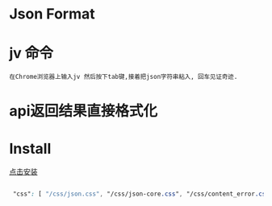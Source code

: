 # Json Format

# jv 命令
	在Chrome浏览器上输入jv 然后按下tab键,接着把json字符串粘入, 回车见证奇迹.

# api返回结果直接格式化


# Install
<a target="_blank" href="https://chrome.google.com/webstore/detail/json-format/cacimhdphkcihjfpnpmmndgjjnnfoobm?hl=zh-CN&authuser=0">点击安装</a>


```css

 "css": [ "/css/json.css", "/css/json-core.css", "/css/content_error.css"],
```
